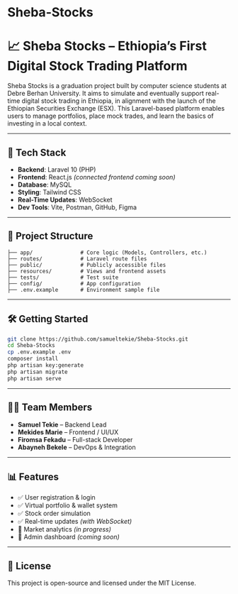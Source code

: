 # Sheba-Stocks
# 📈 Sheba Stocks – Ethiopia’s First Digital Stock Trading Platform

Sheba Stocks is a graduation project built by computer science students at Debre Berhan University. It aims to simulate and eventually support real-time digital stock trading in Ethiopia, in alignment with the launch of the Ethiopian Securities Exchange (ESX). This Laravel-based platform enables users to manage portfolios, place mock trades, and learn the basics of investing in a local context.

---

## 🚀 Tech Stack

- **Backend**: Laravel 10 (PHP)
- **Frontend**: React.js *(connected frontend coming soon)*
- **Database**: MySQL
- **Styling**: Tailwind CSS
- **Real-Time Updates**: WebSocket
- **Dev Tools**: Vite, Postman, GitHub, Figma

---

## 📁 Project Structure

```
├── app/               # Core logic (Models, Controllers, etc.)
├── routes/            # Laravel route files
├── public/            # Publicly accessible files
├── resources/         # Views and frontend assets
├── tests/             # Test suite
├── config/            # App configuration
├── .env.example       # Environment sample file
```

---

## 🛠️ Getting Started

```bash
git clone https://github.com/samueltekie/Sheba-Stocks.git
cd Sheba-Stocks
cp .env.example .env
composer install
php artisan key:generate
php artisan migrate
php artisan serve
```

---

## 👨‍💻 Team Members

- **Samuel Tekie** – Backend Lead  
- **Mekides Marie** – Frontend / UI/UX  
- **Firomsa Fekadu** – Full-stack Developer  
- **Abayneh Bekele** – DevOps & Integration

---

## 📊 Features

- ✅ User registration & login  
- ✅ Virtual portfolio & wallet system  
- ✅ Stock order simulation  
- ✅ Real-time updates *(with WebSocket)*  
- 🧠 Market analytics *(in progress)*  
- 💼 Admin dashboard *(coming soon)*

---

## 📄 License

This project is open-source and licensed under the MIT License.
